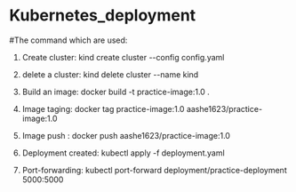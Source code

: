 # Kubernetes_deployment
#The command which are used:
1. Create cluster:
kind create cluster --config config.yaml

2. delete a cluster:
kind delete cluster --name kind

3. Build an image:
   docker build -t practice-image:1.0 .
  
4. Image taging:
   docker tag practice-image:1.0 aashe1623/practice-image:1.0

5. Image push :
   docker push aashe1623/practice-image:1.0

6. Deployment created:
   kubectl apply -f deployment.yaml

7. Port-forwarding:
   kubectl port-forward deployment/practice-deployment 5000:5000
